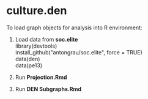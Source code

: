 # culture.den

To load graph objects for analysis into R environment: <br>

1) Load data from __soc.elite__ <br>
library(devtools) <br>
install_github("antongrau/soc.elite", force = TRUE) <br>
data(den) <br>
data(pe13) <br>

2) Run __Projection.Rmd__
3) Run __DEN Subgraphs.Rmd__
